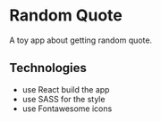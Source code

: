 # Random Quote

A toy app about getting random quote.

## Technologies
* use React build the app
* use SASS for the style
* use Fontawesome icons
